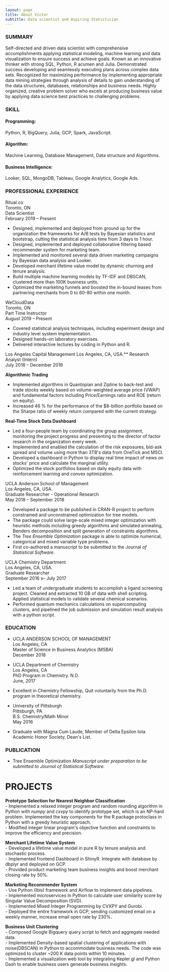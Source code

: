 ```yaml
---
layout: page
title: About Victor
subtitle: Data scientist and Aspiring Statistician
---
```



### SUMMARY

Self-directed and driven data scientist with comprehensive accomplishments applying statistical modeling, machine learning and data visualization to ensure success and achieve goals. Known as an innovative thinker with strong SQL, Python, R acumen and Julia. Demonstrated success developing and seamlessly executing plans across complex data sets. Recognized for maximizing performance by implementing appropriate data mining strategies through analysis of details to gain understanding of the data structures, databases, relationships and business needs. Highly organized, creative problem solver who excels at producing business value by applying data science best practices to challenging problems.

### SKILL
#### Programming:      
Python, R, BigQuery, Julia, GCP, Spark, JavaScript.

#### Algorithm:       
Machine Learning, Database Management, Data structure and Algorithms.

#### Business Intelligence:         
Looker, SQL, MongoDB, Tableau, Google Analytics, Google Ads.


### PROFESSIONAL EXPERIENCE

Ritual.co      
Toronto, ON       
Data Scientist         
February 2019 – Present

- Designed, implemented and deployed from ground up for the organization the frameworks for A/B tests by Bayesian statistics and bootstrap, cutting the statistical analysis time from 3 days to 1 hour.
- Designed, implemented and deployed collaborative filtering based recommender system for marketing team.
- Implemented and monitored several data driven marketing campaigns by Bayesian data analysis and Looker.
- Developed merchant lifetime value model by dynamic churning and tenure analysis.
- Build multiple machine learning models by TF-IDF and DBSCAN, clustered more than 100K business units.
- Optimized the marketing funnels and boosted the in-bound leases from partnering merchants from 0 to 60-80 within one month.

WeCloudData                
Toronto, ON        
Part Time Instructor     
August 2019 – Present

- Covered statistical analysis techniques, including experiment design and industry level system implementation.
- Designed hands-on laboratory exercises.
- Delivered interactive lectures by coding in Python and R.

Los Angeles Capital Management
Los Angeles, CA, USA.**
Research Analyst (Intern)     
July 2018 – December 2018

**Algorithmic Trading**

- Implemented algorithms in Quantopian and Zipline to back-test and trade stocks weekly based on volume-weighted average price (VWAP) and fundamental factors including Price/Earnings ratio and ROE (return on equity).
- Increased 46 % for the performance of the $8-billion portfolio based on the Sharpe ratio of weekly return compared with the current strategy.

**Real-Time Stock Data Dashboard**

- Led a four-people team by coordinating the group assignment, monitoring the project progress and presenting to the director of factor research in the organization every week.
- Implemented and enabled the calculation of the risk exposures, bid-ask spread and volume using more than 3TB&#39;s data from OneTick and MSCI.
- Developed a dashboard in Python to display real time impact of news on stocks&#39; price and calculate the marginal utility.
- Optimized the stock portfolios based on daily equity data with reinforcement learning and convex optimization.

UCLA Anderson School of Management     
Los Angeles, CA, USA.    
Graduate Researcher - Operational Research      
May 2018 – September 2018

- Developed a package to be published in CRAN-R project to perform constrained and unconstrained optimization for tree models.
- The package could solve large-scale mixed integer optimization with heuristic methods including greedy algorithms and simulated annealing, Benders decomposition and split generation of constraints algorithms.
- The _Tree Ensemble Optimization_ package is able to optimize numerical, categorical and mixed variable type problems.
- First co-authored a manuscript to be submitted to the Journal _of Statistical Software_.

UCLA Chemistry Department       
Los Angeles, CA, USA.      
Graduate Researcher    
September 2016 s– July 2017

- Led a team of undergraduate students to accomplish a ligand screening project. Cleaned and extracted 10 GB of data with shell scripting. Applied statistical models to validate several chemical scenarios.
- Performed quantum mechanics calculations on supercomputing clusters, and pipelined the job submission and simulation result analysis with a python script.

### EDUCATION

- UCLA ANDERSON SCHOOL OF MANAGEMENT        
Los Angeles, CA        
Master of Science in Business Analytics (MSBA)      
December 2018      

- UCLA Department of Chemistry      
Los Angeles, CA     
PhD Program in Chemistry. N.D.       
June, 2017

 - Excellent in Chemistry Fellowship, Quit voluntarily from the Ph.D. program in theoretical chemistry.

- University of Pittsburgh        
Pittsburgh, PA       
B.S. Chemistry/Math Minor    
May 2016

 - Graduate with Magna Cum Laude, Member of Delta Epsilon Iota Academic Honor Society, Dean&#39;s List.

### PUBLICATION

 - Tree Ensemble Optimization
_Manuscript under preparation to be submitted to Journal of Statistical Software._

# PROJECTS
 **Prototype Selection for Nearest Neighbor Classification**      
    - Implemented a relaxed integer program and random rounding algorithm in Python with _numpy_ and _cxvpy_ to identify prototype set, which is an NP-hard problem. Implemented the key components for the R package protoclass in Python with a greedy heuristic approach.       
    - Modified integer linear program&#39;s objective function and constraints to improve the efficiency and precision.

 **Merchant Lifetime Value System**    
      - Developed a lifetime value model in pure R by tenure analysis and stochastic process.          
      - Implemented frontend Dashboard in ShinyR. Integrate with database by dbplyr and deployed on GCP.       
      - Provided product marketing team business insights and boost merchant closing rate by 50%.

 **Marketing Recommender System**      
      - Use Python (Ibis) framework and Airflow to implement data pipelines.       
      - Implemented microservices in Python to calculate user similarity score by Singular Value Decomposition (SVD).     
      - Implemented Mixed Integer Programming by CVXPY and Gurobi.      
      - Deployed the entire framework in GCP, sending customized email on a weekly manner, increase email open rate by 230%.

 **Business Unit Clustering**      
      - Composed Google Bigquery query script to fetch and aggregate needed data.        
      - Implemented Density-based spatial clustering of applications with noise(DBSCAN) in Python to accommodate business needs. The code was optimized to cluster ~200 K data points within 10 minutes.      
      - Implemented a visualization web tool by integrating Kepler.gl and Python Dash to enable business users generate business insights.
